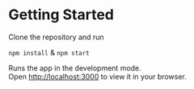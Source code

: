 # Getting Started

Clone the repository and run

`npm install` & `npm start`

Runs the app in the development mode.\
Open [http://localhost:3000](http://localhost:3000) to view it in your browser.